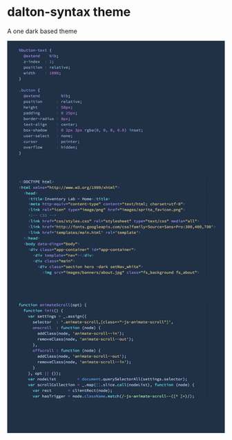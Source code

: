 # dalton-syntax theme

A one dark based theme

![Dalton Syntax Theme](https://raw.githubusercontent.com/SeanJM/dalton-syntax/master/screenshot-01.png)

